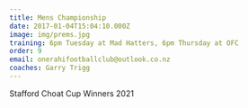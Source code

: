 ```yaml
---
title: Mens Championship
date: 2017-01-04T15:04:10.000Z
image: img/prems.jpg
training: 6pm Tuesday at Mad Hatters, 6pm Thursday at OFC
order: 9
email: onerahifootballclub@outlook.co.nz
coaches: Garry Trigg
---
```

 Stafford Choat Cup Winners 2021